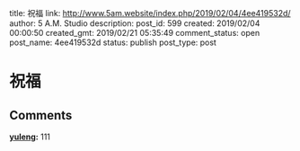 title: 祝福
link: http://www.5am.website/index.php/2019/02/04/4ee419532d/
author: 5 A.M. Studio
description: 
post_id: 599
created: 2019/02/04 00:00:50
created_gmt: 2019/02/21 05:35:49
comment_status: open
post_name: 4ee419532d
status: publish
post_type: post

# 祝福



## Comments

**[yuleng](#15 "2019-02-26 13:01:39"):** 111

